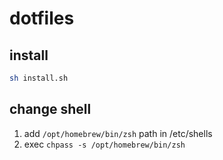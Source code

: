 # dotfiles

## install

```bash
sh install.sh
```

## change shell

1. add `/opt/homebrew/bin/zsh` path in /etc/shells
2. exec `chpass -s /opt/homebrew/bin/zsh`
